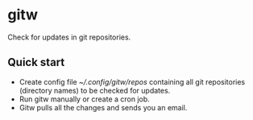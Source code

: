 gitw
====

Check for updates in git repositories.

Quick start
-----------
* Create config file *~/.config/gitw/repos* containing all git repositories (directory names) to be
  checked for updates.
* Run gitw manually or create a cron job.
* Gitw pulls all the changes and sends you an email. 
